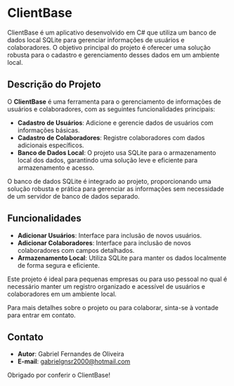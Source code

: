 # ClientBase

ClientBase é um aplicativo desenvolvido em C# que utiliza um banco de dados local SQLite para gerenciar informações de usuários e colaboradores. O objetivo principal do projeto é oferecer uma solução robusta para o cadastro e gerenciamento desses dados em um ambiente local.

## Descrição do Projeto

O **ClientBase** é uma ferramenta para o gerenciamento de informações de usuários e colaboradores, com as seguintes funcionalidades principais:

- **Cadastro de Usuários**: Adicione e gerencie dados de usuários com informações básicas.
- **Cadastro de Colaboradores**: Registre colaboradores com dados adicionais específicos.
- **Banco de Dados Local**: O projeto usa SQLite para o armazenamento local dos dados, garantindo uma solução leve e eficiente para armazenamento e acesso.

O banco de dados SQLite é integrado ao projeto, proporcionando uma solução robusta e prática para gerenciar as informações sem necessidade de um servidor de banco de dados separado.

## Funcionalidades

- **Adicionar Usuários**: Interface para inclusão de novos usuários.
- **Adicionar Colaboradores**: Interface para inclusão de novos colaboradores com campos detalhados.
- **Armazenamento Local**: Utiliza SQLite para manter os dados localmente de forma segura e eficiente.

Este projeto é ideal para pequenas empresas ou para uso pessoal no qual é necessário manter um registro organizado e acessível de usuários e colaboradores em um ambiente local.

Para mais detalhes sobre o projeto ou para colaborar, sinta-se à vontade para entrar em contato.

## Contato

- **Autor**: Gabriel Fernandes de Oliveira
- **E-mail**: gabrielgnsr2000@hotmail.com

Obrigado por conferir o ClientBase!


